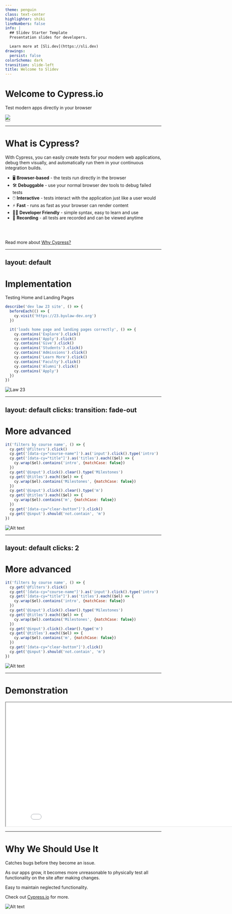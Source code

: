 ```yaml
---
theme: penguin
class: text-center
highlighter: shiki
lineNumbers: false
info: |
  ## Slidev Starter Template
  Presentation slides for developers.

  Learn more at [Sli.dev](https://sli.dev)
drawings:
  persist: false
colorSchema: dark
transition: slide-left
title: Welcome to Slidev
---
```


# Welcome to Cypress.io

Test modern apps directly in your browser

<div class="pt-8">
  <img class="m-auto h-70" src="https://www.cypress.io/cypress_logo_social.png" />
</div>

<div class="abs-br m-6 flex gap-2">
  <button @click="$slidev.nav.openInEditor()" title="Open in Editor" class="text-xl slidev-icon-btn opacity-50 !border-none !hover:text-white">
    <carbon:edit />
  </button>
  <a href="https://www.cypress.io/app/#browser_testing" target="_blank" alt="Cypress"
    class="text-xl slidev-icon-btn opacity-50 !border-none !hover:text-white">
    <carbon-logo-github />
  </a>
</div>

<!--
The last comment block of each slide will be treated as slide notes. It will be visible and editable in Presenter Mode along with the slide. [Read more in the docs](https://sli.dev/guide/syntax.html#notes)
-->

---

# What is Cypress?

With Cypress, you can easily create tests for your modern web applications, debug them visually, and automatically run them in your continuous integration builds.

- 🖥️ **Browser-based** - the tests run directly in the browser
- 🛠 **Debuggable** - use your normal browser dev tools to debug failed tests
- 🖱️ **Interactive** - tests interact with the application just like a user would
- ⚡ **Fast** - runs as fast as your browser can render content
- 🧑‍💻 **Developer Friendly** - simple syntax, easy to learn and use
- 🎥 **Recording** - all tests are recorded and can be viewed anytime

<br>
<br>

Read more about [Why Cypress?](https://www.cypress.io/app/)

<!--
You can have `style` tag in markdown to override the style for the current page.
Learn more: https://sli.dev/guide/syntax#embedded-styles
-->


<!--
Here is another comment.
-->

---
layout: default
---

<div grid="~ cols-2 gap-4">
<div>

<h1>Implementation</h1>

Testing Home and Landing Pages

```js {all|2-4|7|8|all}
describe('dev law 23 site', () => {
  beforeEach(() => {
    cy.visit('https://23.byulaw-dev.org')
  })

  it('loads home page and landing pages correctly', () => {
    cy.contains('Explore').click()
    cy.contains('Apply').click()
    cy.contains('Give').click()
    cy.contains('Students').click()
    cy.contains('Admissions').click()
    cy.contains('Learn More').click()
    cy.contains('Faculty').click()
    cy.contains('Alumni').click()
    cy.contains('Apply')
  })
})
```

</div>
<div>

![Law 23](image.png)

</div>
</div>


---
layout: default
clicks:
transition: fade-out
---

# More advanced

<div grid="~ cols-2 gap-4">
<div>

```js {all|2}
it('filters by course name', () => {
  cy.get('@filters').click()
  cy.get('[data-cy="course-name"]').as('input').click().type('intro')
  cy.get('[data-cy="title"]').as('titles').each(($el) => {
    cy.wrap($el).contains('intro', {matchCase: false})
  })
  cy.get('@input').click().clear().type('Milestones')
  cy.get('@titles').each(($el) => {
    cy.wrap($el).contains('Milestones', {matchCase: false})
  })
  cy.get('@input').click().clear().type('m')
  cy.get('@titles').each(($el) => {
    cy.wrap($el).contains('m', {matchCase: false})
  })
  cy.get('[data-cy="clear-button"]').click()
  cy.get('@input').should('not.contain', 'm')
})
```

</div>
<div>

![Alt text](image-3.png)

</div>
</div>


---
layout: default
clicks: 2
---

# More advanced

<div grid="~ cols-2 gap-4">
<div>

```js {3|4-6|all}
it('filters by course name', () => {
  cy.get('@filters').click()
  cy.get('[data-cy="course-name"]').as('input').click().type('intro')
  cy.get('[data-cy="title"]').as('titles').each(($el) => {
    cy.wrap($el).contains('intro', {matchCase: false})
  })
  cy.get('@input').click().clear().type('Milestones')
  cy.get('@titles').each(($el) => {
    cy.wrap($el).contains('Milestones', {matchCase: false})
  })
  cy.get('@input').click().clear().type('m')
  cy.get('@titles').each(($el) => {
    cy.wrap($el).contains('m', {matchCase: false})
  })
  cy.get('[data-cy="clear-button"]').click()
  cy.get('@input').should('not.contain', 'm')
})
```

</div>
<div>

![Alt text](image-2.png)

</div>
</div>


---

# Demonstration

<iframe src="course-catalog.cy.js.mp4" style="width: 850px; height: 400px;"></iframe>

---

# Why We Should Use It

<div grid="~ cols-2 gap-4">
<div>

Catches bugs before they become an issue.

As our apps grow, it becomes more unreasonable to physically test all functionality on the site after making changes.

Easy to maintain neglected functionality.

Check out [Cypress.io](https://www.cypress.io/app) for more.

</div>
<div>

![Alt text](image-4.png)

</div>
</div>
